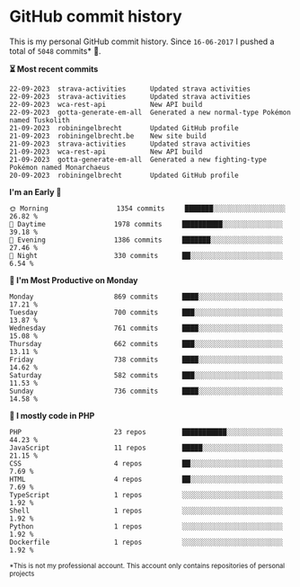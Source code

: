 # GitHub commit history
This is my personal GitHub commit history. Since <!--START_SECTION:first-commit-date-->`16-06-2017`<!--END_SECTION:first-commit-date--> I pushed a total of <!--START_SECTION:total-commit-count-->`5048`<!--END_SECTION:total-commit-count--> commits* 🎉.

<!--START_SECTION:most-recent-commits-->
**⏳ Most recent commits**
                                        
```text
22-09-2023  strava-activities      Updated strava activities
22-09-2023  strava-activities      Updated strava activities
22-09-2023  wca-rest-api           New API build
22-09-2023  gotta-generate-em-all  Generated a new normal-type Pokémon named Tuskolith
21-09-2023  robiningelbrecht       Updated GitHub profile
21-09-2023  robiningelbrecht.be    New site build
21-09-2023  strava-activities      Updated strava activities
21-09-2023  wca-rest-api           New API build
21-09-2023  gotta-generate-em-all  Generated a new fighting-type Pokémon named Monarchaeus
20-09-2023  robiningelbrecht       Updated GitHub profile
```
<!--END_SECTION:most-recent-commits-->  

<!--START_SECTION:commits-per-day-time-->
**I&#039;m an Early 🐤**

```text
🌞 Morning                 1354 commits     ███████░░░░░░░░░░░░░░░░░░   26.82 %
🌆 Daytime                 1978 commits     ██████████░░░░░░░░░░░░░░░   39.18 %
🌃 Evening                 1386 commits     ███████░░░░░░░░░░░░░░░░░░   27.46 %
🌙 Night                   330 commits      ██░░░░░░░░░░░░░░░░░░░░░░░   6.54 %
```
<!--END_SECTION:commits-per-day-time-->  

<!--START_SECTION:commits-per-weekday-->
**📅 I&#039;m Most Productive on Monday**

```text
Monday                    869 commits      ████░░░░░░░░░░░░░░░░░░░░░   17.21 %
Tuesday                   700 commits      ███░░░░░░░░░░░░░░░░░░░░░░   13.87 %
Wednesday                 761 commits      ████░░░░░░░░░░░░░░░░░░░░░   15.08 %
Thursday                  662 commits      ███░░░░░░░░░░░░░░░░░░░░░░   13.11 %
Friday                    738 commits      ████░░░░░░░░░░░░░░░░░░░░░   14.62 %
Saturday                  582 commits      ███░░░░░░░░░░░░░░░░░░░░░░   11.53 %
Sunday                    736 commits      ████░░░░░░░░░░░░░░░░░░░░░   14.58 %
```
<!--END_SECTION:commits-per-weekday-->  

<!--START_SECTION:repos-per-language-->
**💬 I mostly code in PHP**

```text
PHP                       23 repos         ███████████░░░░░░░░░░░░░░   44.23 %
JavaScript                11 repos         █████░░░░░░░░░░░░░░░░░░░░   21.15 %
CSS                       4 repos          ██░░░░░░░░░░░░░░░░░░░░░░░   7.69 %
HTML                      4 repos          ██░░░░░░░░░░░░░░░░░░░░░░░   7.69 %
TypeScript                1 repos          ░░░░░░░░░░░░░░░░░░░░░░░░░   1.92 %
Shell                     1 repos          ░░░░░░░░░░░░░░░░░░░░░░░░░   1.92 %
Python                    1 repos          ░░░░░░░░░░░░░░░░░░░░░░░░░   1.92 %
Dockerfile                1 repos          ░░░░░░░░░░░░░░░░░░░░░░░░░   1.92 %
```
<!--END_SECTION:repos-per-language-->  

<sub>*This is not my professional account. This account only contains repositories of personal projects</sub>
